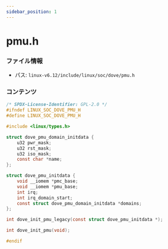 ```yaml
---
sidebar_position: 1
---
```

# pmu.h

### ファイル情報

- パス: `linux-v6.12/include/linux/soc/dove/pmu.h`

### コンテンツ

```h
/* SPDX-License-Identifier: GPL-2.0 */
#ifndef LINUX_SOC_DOVE_PMU_H
#define LINUX_SOC_DOVE_PMU_H

#include <linux/types.h>

struct dove_pmu_domain_initdata {
	u32 pwr_mask;
	u32 rst_mask;
	u32 iso_mask;
	const char *name;
};

struct dove_pmu_initdata {
	void __iomem *pmc_base;
	void __iomem *pmu_base;
	int irq;
	int irq_domain_start;
	const struct dove_pmu_domain_initdata *domains;
};

int dove_init_pmu_legacy(const struct dove_pmu_initdata *);

int dove_init_pmu(void);

#endif

```
